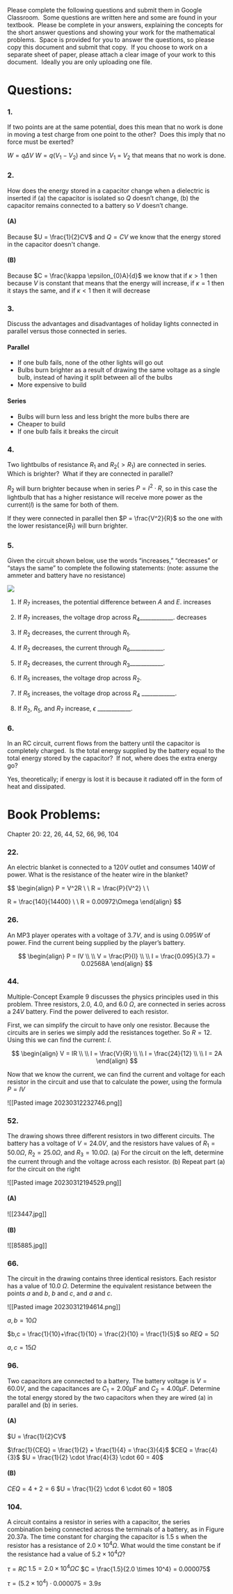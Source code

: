 
Please complete the following questions and submit them in Google Classroom.  Some questions are written here and some are found in your textbook.  Please be complete in your answers, explaining the concepts for the short answer questions and showing your work for the mathematical problems.  Space is provided for you to answer the questions, so please copy this document and submit that copy.  If you choose to work on a separate sheet of paper, please attach a clear image of your work to this document.  Ideally you are only uploading one file. 

  

# Questions:  

### 1.  
If two points are at the same potential, does this mean that no work is done in moving a test charge from one point to the other?  Does this imply that no force must be exerted?
    

  $W = q\Delta V$
  $W = q(V_{1}-V_{2})$ and since  $V_{1}$ = $V_{2}$ that means that no work is done.
  
  

### 2.  
How does the energy stored in a capacitor change when a dielectric is inserted if (a) the capacitor is isolated so $Q$ doesn’t change, (b) the capacitor remains connected to a battery so $V$ doesn’t change.
    
#### (A)
  Because $U = \frac{1}{2}CV$ and $Q = CV$ we know that the energy stored in the capacitor doesn't change.
#### (B) 
  Because $C = \frac{\kappa \epsilon_{0}A}{d}$ we know that if $\kappa > 1$ then because $V$ is constant that means that the energy will increase, if $\kappa = 1$  then it stays the same, and if $\kappa < 1$ then it will decrease
  
  

### 3.  
Discuss the advantages and disadvantages of holiday lights connected in parallel versus those connected in series.
    

#### Parallel 
- If one bulb fails, none of the other lights will go out
- Bulbs burn brighter as a result of drawing the same voltage as a single bulb, instead of having it split between all of the bulbs
- More expensive to build

#### Series
  - Bulbs will burn less and less bright the more bulbs there are
  - Cheaper to build
  - If one bulb fails it breaks the circuit
  
  
  

### 4.  
Two lightbulbs of resistance $R_1$ and $R_2 (>R_1)$ are connected in series.  Which is brighter?  What if they are connected in parallel?
    

$R_{2}$ will burn brighter because when in series $P = I^2 \cdot R$, so in this case the lightbulb that has a higher resistance will receive more power as the current($I$) is the same for both of them.

If they were connected in parallel then $P = \frac{V^2}{R}$ so the one with the lower resistance($R_{1}$) will burn brighter.
  
  

### 5.  
Given the circuit shown below, use the words “increases,” “decreases” or “stays the same” to complete the following statements: (note: assume the ammeter and battery have no resistance)
    
![](https://lh4.googleusercontent.com/KMzgpoaMGm4KWX6fA5PRK6vrik_IlowJm149WSk0tTcORgvAFX7kABT1UzBlOIwSkaNqVOTQGAwp6rOniG1miB8pMWSPjiYUcoA-HKgltHI_faygiTWpXlIkVfhELGOqxWS0bTFDqkafdf8g0EDUUFg)
1.  If $R_7$ increases, the potential difference between $A$ and $E$. 
	increases
2.  If $R_7$ increases, the voltage drop across $R_4$____________.
    decreases
3.  If $R_2$ decreases, the current through $R_1$.
    
4.  If $R_2$ decreases, the current through $R_6$____________.
    
5.  If $R_2$ decreases, the current through $R_3$____________.
    
6.  If $R_5$ increases, the voltage drop across $R_2$.
    
7.  If $R_5$ increases, the voltage drop across $R_4$ ____________.
    
8.  If $R_2$, $R_5$, and $R_7$ increase, $\epsilon$ ____________.
    

### 6.  
In an RC circuit, current flows from the battery until the capacitor is completely charged.  Is the total energy supplied by the battery equal to the total energy stored by the capacitor?  If not, where does the extra energy go?

Yes, theoretically; if energy is lost it is because it radiated off in the form of heat and dissipated.

# Book Problems: 

Chapter 20: 22, 26, 44, 52, 66, 96, 104


### 22. 
An electric blanket is connected to a $120V$ outlet and consumes $140W$ of power. What is the resistance of the heater wire in the blanket?

$$
\begin{align}
P = V^2R \\
  \\
R = \frac{P}{V^2} \\ \\

R = \frac{140}{14400} \\
  \\
R = 0.00972\Omega
\end{align}
$$

### 26. 
An MP3 player operates with a voltage of $3.7V$, and is using $0.095W$ of power. Find the current being supplied by the player’s battery.

$$
\begin{align}
P = IV \\
  \\
V = \frac{P}{I} \\
  \\
I = \frac{0.095}{3.7} = 0.02568A
\end{align}
$$


### 44. 
Multiple-Concept Example 9 discusses the physics principles used in this problem. Three resistors, $2.0$, $4.0$, and $6.0$ $\Omega$, are connected in series across a $24V$ battery. Find the power delivered to each resistor.

First, we can simplify the circuit to have only one resistor. Because the circuits are in series we simply add the resistances together. So $R = 12$. Using this we can find the current: $I$.

$$
\begin{align}
V = IR \\
  \\
I = \frac{V}{R} \\
  \\
I = \frac{24}{12} \\
  \\
I = 2A
\end{align}
$$

Now that we know the current, we can find the current and voltage for each resistor in the circuit and use that to calculate the power, using the formula $P = IV$


![[Pasted image 20230312232746.png]]
### 52. 
The drawing shows three different resistors in two different circuits. The battery has a voltage of $V = 24.0V$, and the resistors have values of $R_1 = 50.0 \Omega$, $R_2 = 25.0 \Omega$, and $R_3 = 10.0 \Omega$. (a) For the circuit on the left, determine the current through and the voltage across each resistor. (b) Repeat part (a) for the circuit on the right

![[Pasted image 20230312194529.png]]

#### (A)
![[23447.jpg]]
#### (B)
![[85885.jpg]]

### 66. 
The circuit in the drawing contains three identical resistors. Each resistor has a value of 10.0 $\Omega$. Determine the equivalent resistance between the points $a$ and $b$, $b$ and $c$, and $a$ and $c$.

![[Pasted image 20230312194614.png]]


$a,b = 10\Omega$

$b,c = \frac{1}{10}+\frac{1}{10} = \frac{2}{10} = \frac{1}{5}$ so $REQ = 5\Omega$

$a,c = 15\Omega$ 

### 96. 
Two capacitors are connected to a battery. The battery voltage is $V = 60.0V$, and the capacitances are $C_1 = 2.00 \mu F$ and $C_2 = 4.00 \mu F$. Determine the total energy stored by the two capacitors when they are wired (a) in parallel and (b) in series.

#### (A)
$U = \frac{1}{2}CV$

$\frac{1}{CEQ} = \frac{1}{2} + \frac{1}{4} = \frac{3}{4}$
$CEQ = \frac{4}{3}$
$U = \frac{1}{2} \cdot \frac{4}{3} \cdot 60 = 40$
#### (B)
$CEQ = 4+2=6$
$U = \frac{1}{2} \cdot 6 \cdot 60 = 180$


### 104. 
A circuit contains a resistor in series with a capacitor, the series combination being connected across the terminals of a battery, as in Figure 20.37a. The time constant for charging the capacitor is 1.5 s when the resistor has a resistance of $2.0 \times 10^4 \Omega$. What would the time constant be if the resistance had a value of $5.2 \times 10^4 \Omega$?

$\tau = RC$
$1.5 = 2.0 \times 10^4\Omega C$
$C = \frac{1.5}{2.0 \times 10^4} = 0.000075$


$\tau = (5.2 \times 10^4)\cdot0.000075 = 3.9 s$
